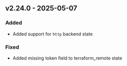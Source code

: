 ## v2.24.0 - 2025-05-07
### Added
* Added support for `http` backend state
### Fixed
* Added missing token field to terraform_remote state

